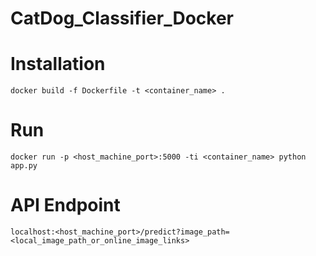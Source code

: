 # CatDog_Classifier_Docker
# Installation
```
docker build -f Dockerfile -t <container_name> .
```
# Run
```
docker run -p <host_machine_port>:5000 -ti <container_name> python app.py
```
# API Endpoint
```
localhost:<host_machine_port>/predict?image_path=<local_image_path_or_online_image_links>
```
